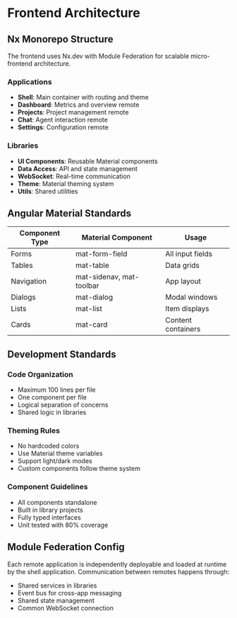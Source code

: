 # Frontend Architecture

## Nx Monorepo Structure

The frontend uses Nx.dev with Module Federation for scalable micro-frontend architecture.

### Applications
- **Shell**: Main container with routing and theme
- **Dashboard**: Metrics and overview remote
- **Projects**: Project management remote  
- **Chat**: Agent interaction remote
- **Settings**: Configuration remote

### Libraries
- **UI Components**: Reusable Material components
- **Data Access**: API and state management
- **WebSocket**: Real-time communication
- **Theme**: Material theming system
- **Utils**: Shared utilities

## Angular Material Standards

| Component Type | Material Component | Usage |
|---------------|-------------------|--------|
| Forms | mat-form-field | All input fields |
| Tables | mat-table | Data grids |
| Navigation | mat-sidenav, mat-toolbar | App layout |
| Dialogs | mat-dialog | Modal windows |
| Lists | mat-list | Item displays |
| Cards | mat-card | Content containers |

## Development Standards

### Code Organization
- Maximum 100 lines per file
- One component per file
- Logical separation of concerns
- Shared logic in libraries

### Theming Rules
- No hardcoded colors
- Use Material theme variables
- Support light/dark modes
- Custom components follow theme system

### Component Guidelines
- All components standalone
- Built in library projects
- Fully typed interfaces
- Unit tested with 80% coverage

## Module Federation Config

Each remote application is independently deployable and loaded at runtime by the shell application. Communication between remotes happens through:
- Shared services in libraries
- Event bus for cross-app messaging
- Shared state management
- Common WebSocket connection